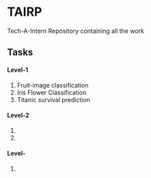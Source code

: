 # TAIRP
Tech-A-Intern Repository containing all the work <br>

<h2>Tasks</h2>
<h4>Level-1</h4>
<ol>
  <li>Fruit-image classification</li>
  <li>Iris Flower Classification</li>
  <li>Titanic survival prediction</li>
</ol>
<h4>Level-2</h4>
<ol>
  <li></li>
  <li></li>
</ol>
<h4>Level-</h4>
<ol>
  <li></li>
</ol>
